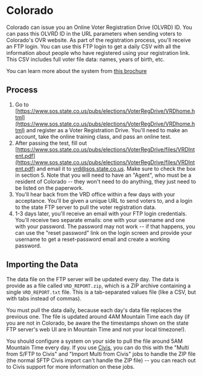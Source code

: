 # Colorado

Colorado can issue you an Online Voter Registration Drive (OLVRD) ID. You can
pass this OLVRD ID in the URL parameters when sending voters to Colorado's OVR
website. As part of the registration process, you'll receive an FTP login.
You can use this FTP login to get a daily CSV with all the information about
people who have registered using your registration link. This CSV includes
full voter file data: names, years of birth, etc.

You can learn more about the system from [this brochure](https://www.sos.state.co.us/pubs/elections/VoterRegDrive/files/OnlineVRDBrochure.pdf)

## Process

1. Go to [https://www.sos.state.co.us/pubs/elections/VoterRegDrive/VRDhome.html](https://www.sos.state.co.us/pubs/elections/VoterRegDrive/VRDhome.html) and register as a Voter Registration Drive. You'll need to make an account, take the online training class, and pass an online test.
2. After passing the test, fill out [https://www.sos.state.co.us/pubs/elections/VoterRegDrive/files/VRDIntent.pdf](https://www.sos.state.co.us/pubs/elections/VoterRegDrive/files/VRDIntent.pdf) and email it to vrd@sos.state.co.us. Make sure to check the box in section 5. Note that you will need to have an "Agent", who must be a resident of Colorado -- they won't need to do anything, they just need to be listed on the paperwork.
3. You'll hear back from the VRD office within a few days with your acceptance. You'll be given a unique URL to send voters to, and a login to the state FTP server to pull the voter registration data.
4. 1-3 days later, you'll receive an email with your FTP login credentials. You'll receive two separate emails: one with your username and one with your password. The password may not work -- if that happens, you can use the "reset password" link on the login screen and provide your username to get a reset-password email and create a working password.

## Importing the Data

The data file on the FTP server will be updated every day. The data is provide as a file called `VRD_REPORT.zip`, which is a ZIP archive containing a single `VRD_REPORT.txt` file. This is a tab-separated values file (like a CSV, but with tabs instead of commas).

You must pull the data daily, because each day's data file replaces the previous one. The file is updated around 4AM Mountain Time each day (if you are not in Colorado, be aware the the timestamps shown on the state FTP server's web UI are in Mountain Time and not your local timezone!).

You should configure a system on your side to pull the file around 5AM Mountain Time every day. If you use [Civis](https://www.civisanalytics.com/), you can do this with the  "Multi from S/FTP to Civis" and "Import Multi from Civis" jobs to handle the ZIP file (the normal SFTP Civis import can't handle the ZIP file) -- you can reach out to Civis support for more information on these jobs.
